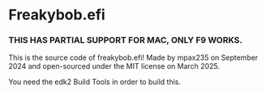 # Freakybob.efi
### THIS HAS PARTIAL SUPPORT FOR MAC, ONLY F9 WORKS.
This is the source code of freakybob.efi! Made by mpax235 on September 2024 and open-sourced under the MIT license on March 2025.

You need the edk2 Build Tools in order to build this.
